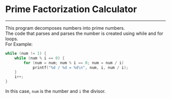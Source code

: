 # Prime Factorization Calculator
---------------------------------
This program decomposes numbers into prime numbers.\
The code that parses and parses the number is created using while and for loops.\
For Example:
```c
while (num != 1) {
	while (num % i == 0) {
		for (num = num; num % i == 0; num = num / i)
			printf("%d / %d = %d\n", num, i, num / i);
	}
	i++;
}
```
In this case, `num` is the number and `i` the divisor.
